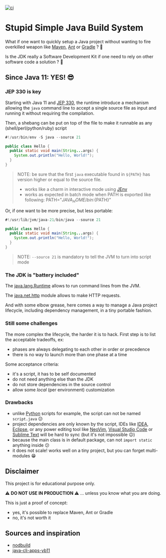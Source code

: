 [![ci](https://github.com/gwallet/build.java/actions/workflows/ci.yml/badge.svg)](https://github.com/gwallet/build.java/actions/workflows/ci.yml)

Stupid Simple Java Build System
===============================

What if one want to quickly setup a Java project  without wanting to fire overkilled weapon
like [Maven](https://maven.apache.org), [Ant](https://ant.apache.org) or [Gradle](https://gradle.org/) ? 🤔

Is the JDK really a Software Development Kit if one need to rely on other software code a solution ? 🤔

Since Java 11: YES! 😎
-------------------

### JEP 330 is key

Starting with Java 11 and [JEP 330](https://openjdk.org/jeps/330), the runtime introduce
a mechanism allowing the `java` command line to accept a single source file as input
and running it without requiring the compilation.

Then, a shebang can be put on top of the file to make it runnable as any (shell/perl/python/ruby) script

```java
#!/usr/bin/env -S java --source 21

public class Hello {
  public static void main(String...args) {
    System.out.println("Hello, World!");
  }
}
```

> NOTE: be sure that the first `java` executable found in `${PATH}` has version higher or equal to the source file.
> - works like a charm in interactive mode using [JEnv](https://github.com/jenv/jenv)
> - works as expected in batch mode when PATH is exported like following: PATH="${JAVA_HOME}/bin:${PATH}"

Or, if one want to be more precise, but less portable:

```java
#!/usr/lib/jvm/java-21/bin/java --source 21

public class Hello {
  public static void main(String...args) {
    System.out.println("Hello, World!");
  }
}
```

> NOTE: `--source 21` is mandatory to tell the JVM to turn into script mode

### The JDK is "battery included"

The [java.lang.Runtime](https://docs.oracle.com/en/java/javase/21/docs/api/java.base/java/lang/Runtime.html) allows to run command lines from the JVM.

The [java.net.http](https://docs.oracle.com/en/java/javase/21/docs/api/java.net.http/module-summary.html) module allows to make HTTP requests.

And with some elbow grease, here comes a way to manage a Java project lifecycle, including dependency management,
in a tiny portable fashion.

### Still some challenges

The more complex the lifecycle, the harder it is to hack.
First step is to list the acceptable tradeoffs, ex:
- phases are always delegating to each other in order or precedence
- there is no way to launch more than one phase at a time

Some acceptance criteria:
- it's a script, it has to be self documented
- do not need anything else than the JDK
- do not store dependencies in the source control
- allow some _local_ (per environment) customization

### Drawbacks

- unlike [Python](https://www.python.org/) scripts for example, the script can not be named `script.java` 😕
- project dependencies are only known by the script, IDEs like
  [IDEA](https://www.jetbrains.com/idea/), [Eclipse](https://www.eclipse.org/), or any power editing tool like
  [NeoVim](https://neovim.io/), [Visual Studio Code](https://code.visualstudio.com/) or [Sublime Text](https://www.sublimetext.com/)
  will be hard to sync (but it's not impossible 😉)
- because the main class is in default package, can not `import static` anything inside 😕
- it does not scale! works well on a tiny project, but you can forget multi-modules 😁

Disclaimer
----------

This project is for educational purpose only.

⚠️ **DO NOT USE IN PRODUCTION** ⚠️ … unless you know what you are doing.

This is just a proof of concept:
- yes, it's possible to replace Maven, Ant or Gradle
- no, it's not worth it

Sources and inspiration
-----------------------

- [nodbuild](https://github.com/tsoding/nobuild)
- [java-cli-apps-yb11](https://github.com/java-cli-apps-yb11/java-cli-apps-yb11.github.io)
